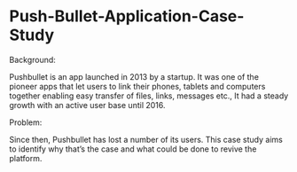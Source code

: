 # Push-Bullet-Application-Case-Study


Background: 

Pushbullet is an app launched in 2013 by a startup. It was one of the pioneer apps that let users  to link their phones, tablets and computers together enabling easy transfer of files, links,  messages etc., It had a steady growth with an active user base until 2016.


Problem: 

Since then, Pushbullet has lost a number of its users. This case study aims to identify why that’s 
the case and what could be done to revive the platform.

